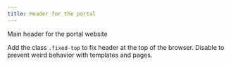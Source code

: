 ```yaml
---
title: Header for the portal
---
```


Main header for the portal website

Add the class <code>.fixed-top</code> to fix header at the top of the browser. Disable to prevent weird behavior with templates and pages.
